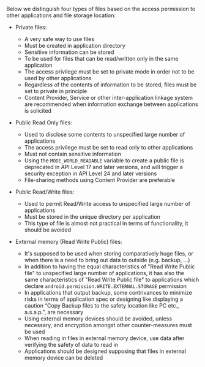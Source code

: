 
Below we distinguish four types of files based on the access permission to other applications and file storage location: 
  
* Private files:
    * A very safe way to use files
    * Must be created in application directory
    * Sensitive information can be stored
    * To be used for files that can be read/written only in the same application
    * The access privilege must be set to private mode in order not to be used by other applications
    * Regardless of the contents of information to be stored, files must be set to private in principle
    * Content Provider, Service or other inter-application linkage system are recommended when information exchange between applications is solicited
    
* Public Read Only files:
    * Used to disclose some contents to unspecified large number of applications
    * The access privilege must be set to read only to other applications
    * Must not contain sensitive information
    * Using the `MODE_WORLD_READABLE` variable to create a public file is deprecated in API Level 17 and later versions, and will trigger a security exception in API Level 24 and later versions
    * File-sharing methods using Content Provider are preferable
    
* Public Read/Write files:
    * Used to permit Read/Write access to unspecified large number of applications
    * Must be stored in the unique directory per application
    * This type of file is almost not practical in terms of functionality, it should be avoided
    
* External memory (Read Write Public) files:
    * It's supposed to be used when storing comparatively huge files, or when there is a need to bring out data to outside (e.g. backup, ...)
    * In addition to having the equal characteristics of "Read Write Public file" to unspecified large number of applications, it has also the same characteristics of "Read Write Public file" to applications which declare `android.permission.WRITE.EXTERNAL.STORAGE` permission 
    * In applications that output backup, some contrivances to minimize risks in terms of application spec or designing like displaying a caution “Copy Backup files to the safety location like PC etc., a.s.a.p.”, are necessary
    * Using external memory devices should be avoided, unless necessary, and encryption amongst other counter-measures must be used
    * When reading in files in external memory device, use data after verifying the safety of data to read in
    * Applications should be designed supposing that files in external memory device can be deleted